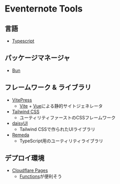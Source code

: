 # Eventernote Tools

## 言語

- [Typescript](https://www.typescriptlang.org/)

## パッケージマネージャ

- [Bun](https://bun.sh/)

## フレームワーク & ライブラリ

- [VitePress](https://vitepress.dev/)
  - [Vite](https://ja.vitejs.dev/) + [Vue](https://ja.vuejs.org/)による静的サイトジェネレータ
- [Tailwind CSS](https://tailwindcss.com/)
  - ユーティリティファーストのCSSフレームワーク
- [daisyUI](https://daisyui.com/)
  - Tailwind CSSで作られたUIライブラリ
- [Remeda](https://remedajs.com/)
  - TypeScript用のユーティリティライブラリ

## デプロイ環境

- [Cloudflare Pages](https://developers.cloudflare.com/pages/)
  - [Functions](https://developers.cloudflare.com/pages/functions/)が便利そう
